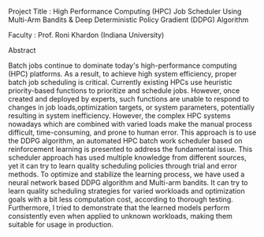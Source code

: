 Project Title : High Performance Computing (HPC) Job Scheduler Using Multi-Arm Bandits & Deep Deterministic Policy Gradient (DDPG) Algorithm

Faculty : Prof. Roni Khardon (Indiana University)

Abstract

Batch jobs continue to dominate today's high-performance computing (HPC) platforms. As a result, to achieve high system efficiency, proper batch job scheduling is critical. Currently existing HPCs use heuristic priority-based functions to prioritize and schedule jobs. However, once created and deployed by experts, such functions are unable to respond to changes in job loads,optimization targets, or system parameters, potentially resulting in system inefficiency. However, the complex HPC systems
nowadays which are combined with varied loads make the manual process difficult, time-consuming, and prone to human error. This approach is to use the DDPG algorithm, an automated HPC batch work scheduler based on reinforcement learning is presented to address the fundamental issue. This scheduler approach has used multiple knowledge from different sources, yet it can try to learn quality scheduling policies through trial and error methods. To optimize and stabilize the learning process, we have
used a neural network based DDPG algorithm and Multi-arm bandits. It can try to learn quality scheduling strategies for varied workloads and optimization goals with a bit less computation cost, according to thorough testing. Furthermore, I tried to demonstrate that the learned models perform consistently even when applied to unknown workloads, making them suitable for usage in production.

